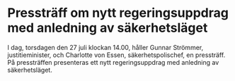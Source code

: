 # Pressträff om nytt regeringsuppdrag med anledning av säkerhetsläget

I dag, torsdagen den 27 juli klockan 14.00, håller Gunnar Strömmer, justitieminister, och Charlotte von Essen, säkerhetspolischef, en pressträff. På pressträffen presenteras ett nytt regeringsuppdrag med anledning av säkerhetsläget.
